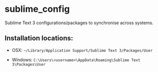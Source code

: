 # sublime_config
Sublime Text 3 configurations/packages to synchronise across systems.

Installation locations:
-----------------------
* OSX: `~/Library/Application Support/Sublime Text 3/Packages/User`

* Windows: `C:\Users\<username>\AppData\Roaming\Sublime Text 3\Packages\User`
